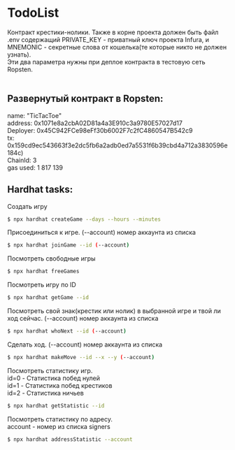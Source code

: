 # TodoList

Контракт крестики-нолики.
Также в корне проекта должен быть файл .env содержащий PRIVATE_KEY - приватный ключ проекта Infura, и MNEMONIC - секретные слова от кошелька(те которые никто не должен узнать).<br/>
Эти два параметра нужны при деплое контракта в тестовую сеть Ropsten.<br/>
<br/>

## Развернутый контракт в Ropsten:<br/>

name: "TicTacToe"<br>
address: 0x1071e8a2cbA02D81a4a3E910c3a9780E57027d17<br>
Deployer: 0x45C942FCe98eFf30b6002F7c2fC4860547B542c9<br>
tx: 0x159cd9ec543663f3e2dc5fb6a2adb0ed7a5531f6b39cbd4a712a3830596e184c)<br>
ChainId: 3<br>
gas used: 1 817 139<br>

## Hardhat tasks:

Создать игру

```bash
$ npx hardhat createGame --days --hours --minutes
```

Присоединиться к игре. (--account) номер аккаунта из списка

```bash
$ npx hardhat joinGame --id (--account)
```

Посмотреть свободные игры

```bash
$ npx hardhat freeGames
```

Посмотреть игру по ID

```bash
$ npx hardhat getGame --id
```

Посмотреть свой знак(крестик или нолик) в выбранной игре и твой ли ход сейчас. (--account) номер аккаунта из списка

```bash
$ npx hardhat whoNext --id (--account)
```

Сделать ход. (--account) номер аккаунта из списка

```bash
$ npx hardhat makeMove --id --x --y (--account)
```

Посмотреть статистику игр.<br>
id=0 - Статистика побед нулей<br>
id=1 - Статистика побед крестиков<br>
id=2 - Статистика ничьев<br>

```bash
$ npx hardhat getStatistic --id
```

Посмотреть статистику по адресу.<br>
account - номер из списка signers

```bash
$ npx hardhat addressStatistic --account
```
